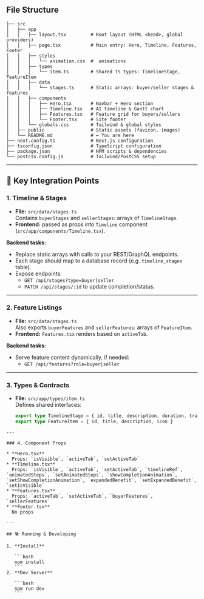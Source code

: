 
## File Structure
````
├── src
│   ├── app
│   │   ├── layout.tsx         # Root layout (HTML <head>, global providers)
│   │   ├── page.tsx           # Main entry: Hero, Timeline, Features, Footer
│   │   ├── styles
│   │   │   └── animation.css  #  animations
│   │   ├── types
│   │   │   └── item.ts        # Shared TS types: TimelineStage, FeatureItem
│   │   ├── data
│   │   │   └── stages.ts      # Static arrays: buyer/seller stages & features
│   │   ├── components
│   │   │   ├── Hero.tsx       # Navbar + Hero section
│   │   │   ├── Timeline.tsx   # AI timeline & Gantt chart
│   │   │   ├── Features.tsx   # Feature grid for buyers/sellers
│   │   │   └── Footer.tsx     # Site footer
│   │   └── globals.css        # Tailwind & global styles
│   ├── public                 # Static assets (favicon, images)
│   └── README.md              # ← You are here
├── next.config.ts             # Next.js configuration
├── tsconfig.json              # TypeScript configuration
├── package.json               # NPM scripts & dependencies
└── postcss.config.js          # Tailwind/PostCSS setup

````

---

## 🔗 Key Integration Points

### 1. Timeline & Stages
- **File:** `src/data/stages.ts`  
  Contains `buyerStages` and `sellerStages`: arrays of `TimelineStage`.  
- **Frontend:** passed as props into `Timeline` component (`src/app/components/Timeline.tsx`).

**Backend tasks:**
- Replace static arrays with calls to your REST/GraphQL endpoints.
- Each stage should map to a database record (e.g. `timeline_stages` table).
- Expose endpoints:
  - `GET /api/stages?type=buyer|seller`
  - `PATCH /api/stages/:id` to update completion/status.

---

### 2. Feature Listings
- **File:** `src/data/stages.ts`  
  Also exports `buyerFeatures` and `sellerFeatures`: arrays of `FeatureItem`.  
- **Frontend:** `Features.tsx` renders based on `activeTab`.

**Backend tasks:**
- Serve feature content dynamically, if needed:
  - `GET /api/features?role=buyer|seller`

---

### 3. Types & Contracts
- **File:** `src/app/types/item.ts`  
  Defines shared interfaces:
  ```ts
  export type TimelineStage = { id, title, description, duration, traditionalDuration, aiBenefit, isCompleted }
  export type FeatureItem = { id, title, description, icon }
````
---

### 4. Component Props

* **Hero.tsx**
  Props: `isVisible`, `activeTab`, `setActiveTab`
* **Timeline.tsx**
  Props: `isVisible`, `activeTab`, `setActiveTab`, `timelineRef`, `animatedSteps`, `setAnimatedSteps`, `showCompletionAnimation`, `setShowCompletionAnimation`, `expandedBenefit`, `setExpandedBenefit`, `setIsVisible`
* **Features.tsx**
  Props: `activeTab`, `setActiveTab`, `buyerFeatures`, `sellerFeatures`
* **Footer.tsx**
  No props

---

## 🛠️ Running & Developing

1. **Install**

   ```bash
   npm install
   ```
2. **Dev Server**

   ```bash
   npm run dev
   ```
